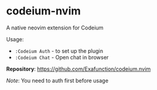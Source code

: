 # codeium-nvim

A native neovim extension for Codeium

Usage:

- `:Codeium Auth` - to set up the plugin
- `:Codeium Chat` - Open chat in browser

**Repository**: <https://github.com/Exafunction/codeium.nvim>


_Note_: You need to auth first before usage
